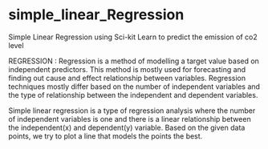 # simple_linear_Regression
Simple Linear Regression using Sci-kit Learn to predict the emission of co2 level


REGRESSION :
        Regression is a method of modelling a target value based on independent predictors. This method is mostly used for forecasting and finding out cause and effect relationship between variables. Regression techniques mostly differ based on the number of independent variables and the type of relationship between the independent and dependent variables.

Simple linear regression is a type of regression analysis where the number of independent variables is one and there is a linear relationship between the independent(x) and dependent(y) variable. Based on the given data points, we try to plot a line that models the points the best. 

         


